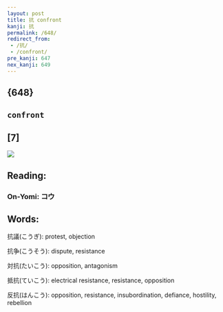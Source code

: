 ```yaml
---
layout: post
title: 抗 confront
kanji: 抗
permalink: /648/
redirect_from:
 - /抗/
 - /confront/
pre_kanji: 647
nex_kanji: 649
---
```


## {648}

## `confront`

## [7]

<div class="stroke"><img src="E68A97.png" /></div>

## Reading:

### On-Yomi: コウ

## Words:

抗議(こうぎ): protest, objection

抗争(こうそう): dispute, resistance

対抗(たいこう): opposition, antagonism

抵抗(ていこう): electrical resistance, resistance, opposition

反抗(はんこう): opposition, resistance, insubordination, defiance, hostility, rebellion
